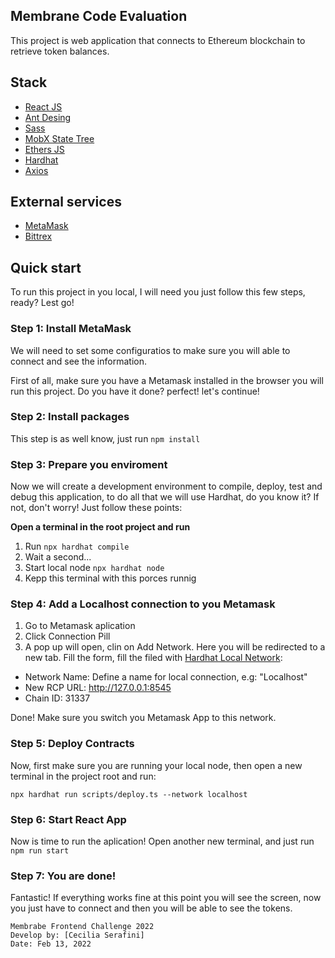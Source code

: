 Membrane Code Evaluation
---

This project is web application that connects to Ethereum blockchain to retrieve token balances.

## Stack
- [React JS](https://es.reactjs.org/docs/getting-started.html)
- [Ant Desing](https://ant.design/docs/react/introduce)
- [Sass](https://sass-lang.com/)
- [MobX State Tree](https://mobx-state-tree.js.org/intro/welcome)
- [Ethers JS](https://docs.ethers.io/v5/)
- [Hardhat](https://hardhat.org/)
- [Axios](https://axios-http.com/docs/intro)

## External services
- [MetaMask](https://metamask.io/)
- [Bittrex](https://bittrex.github.io/api/v3)

## Quick start
To run this project in you local, I will need you just follow this few steps, ready? Lest go!

### **Step 1: Install MetaMask**
We will need to set some configuratios to make sure you will able to connect and see the information.

First of all, make sure you have a Metamask installed in the browser you will run this project. Do you have it done? perfect! let's continue!

### **Step 2: Install packages**

This step is as well know, just run ```npm install```

### **Step 3: Prepare you enviroment**
Now we will create a development environment to compile, deploy, test and debug this application, to do all that we will use Hardhat, do you know it? If not, don't worry! Just follow these points:

**Open a terminal in the root project and run**
  1. Run `npx hardhat compile`
  2. Wait a second... 
  3. Start local node `npx hardhat node`
  4. Kepp this terminal with this porces runnig

### **Step 4: Add a Localhost connection to you Metamask**

  1. Go to Metamask aplication
  2. Click Connection Pill
  3. A pop up will open, clin on  Add Network. Here you will be redirected to a new tab. Fill the form, fill the filed with [Hardhat Local Network](https://www.youtube.com/watch?v=FTDEX3S1eqU):

  - Network Name: Define a name for local connection, e.g: "Localhost"
  - New RCP URL: http://127.0.0.1:8545
  - Chain ID: 31337

Done! Make sure you switch you Metamask App to this network.

### **Step 5: Deploy Contracts**

Now, first make sure you are running your local node, then open a new terminal in the project root and run:

```npx hardhat run scripts/deploy.ts --network localhost```

### **Step 6: Start React App**

Now is time to run the aplication! Open another new terminal, and just run `npm run start`

### **Step 7: You are done!**

Fantastic! If everything works fine at this point you will see the screen, now you just have to connect and then you will be able to see the tokens.

```
Membrabe Frontend Challenge 2022
Develop by: [Cecilia Serafini]
Date: Feb 13, 2022

```
